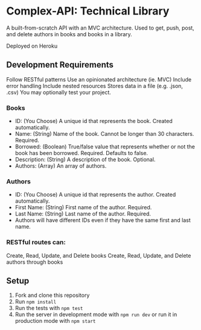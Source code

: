 # Complex-API: Technical Library

A built-from-scratch API with an MVC architecture.  Used to get, push, post, and delete authors in books and books in a library.

Deployed on Heroku

## Development Requirements
Follow RESTful patterns
Use an opinionated architecture (ie. MVC)
Include error handling
Include nested resources
Stores data in a file (e.g. .json, .csv)
You may optionally test your project.

### Books
* ID: (You Choose) A unique id that represents the book. Created automatically.
* Name: (String) Name of the book. Cannot be longer than 30 characters. Required.
* Borrowed: (Boolean) True/false value that represents whether or not the book has been borrowed. Required. Defaults to false.
* Description: (String) A description of the book. Optional.
* Authors: (Array) An array of authors.

### Authors
* ID: (You Choose) A unique id that represents the author. Created automatically.
* First Name: (String) First name of the author. Required.
* Last Name: (String) Last name of the author. Required.
* Authors will have different IDs even if they have the same first and last name.

### RESTful routes can:
Create, Read, Update, and Delete books
Create, Read, Update, and Delete authors through books

## Setup
1. Fork and clone this repository
2. Run `npm install`
3. Run the tests with `npm test`
4. Run the server in development mode with `npm run dev` or run it in production mode with `npm start`
